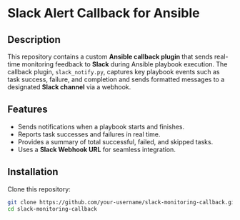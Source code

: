 # Slack Alert Callback for Ansible

## Description
This repository contains a custom **Ansible callback plugin** that sends real-time monitoring feedback to **Slack** during Ansible playbook execution. The callback plugin, `slack_notify.py`, captures key playbook events such as task success, failure, and completion and sends formatted messages to a designated **Slack channel** via a webhook.

## Features
- Sends notifications when a playbook starts and finishes.  
- Reports task successes and failures in real time.  
- Provides a summary of total successful, failed, and skipped tasks.  
- Uses a **Slack Webhook URL** for seamless integration.  

## Installation

Clone this repository:
   ```bash
   git clone https://github.com/your-username/slack-monitoring-callback.git
   cd slack-monitoring-callback
   ```

